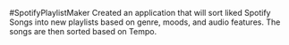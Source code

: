 #SpotifyPlaylistMaker
Created an application that will sort liked Spotify Songs into new playlists based on genre, moods, and audio features.
The songs are then sorted based on Tempo.
